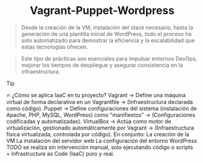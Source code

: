 <!--Vagrant-Puppet-Wordpress--> 
<h1 align="center"> Vagrant-Puppet-Wordpress </h1>

>Desde la creación de la VM, instalación del stack 
necesario, hasta la generación de una plantilla inicial
de WordPress, todo el proceso ha sido automatizado para 
demostrar la eficiencia y la escalabilidad que estas tecnologías ofrecen.

>Este tipo de prácticas son esenciales para impulsar entornos DevOps, mejorar
los tiempos de despliegue y asegurar consistencia en la infraestructura.

>[!TIP]
>🔥 ¿Cómo se aplica IaaC en tu proyecto?
>Vagrant → Define una máquina virtual de forma declarativa en un Vagrantfile → (Infraestructura declarada como código).
Puppet → Define configuraciones del sistema (instalación de Apache, PHP, MySQL, WordPress) como "manifiestos" → (Configuraciones codificadas y automatizadas).
VirtualBox → Actúa como motor de virtualización, gestionado automáticamente por Vagrant → (Infraestructura física virtualizada, controlada por código).
En conjunto:
La creación de la VM
La instalación del servidor web
La configuración del entorno WordPress
TODO se realiza sin intervención manual, solo ejecutando código o scripts = Infrastructure as Code (IaaC) puro y real.